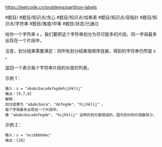 https://leetcode.cn/problems/partition-labels

#题目/ #题目/知识点/贪心 #题目/知识点/哈希表 #题目/知识点/双指针 #题目/知识点/字符串 #题目/难度/中等 #题目/状态/已通过

给你一个字符串 s 。我们要把这个字符串划分为尽可能多的片段，同一字母最多出现在一个片段中。

注意，划分结果需要满足：将所有划分结果按顺序连接，得到的字符串仍然是 s 。

返回一个表示每个字符串片段的长度的列表。

示例 1：
```
输入：s = "ababcbacadefegdehijhklij"
输出：[9,7,8]
解释：
划分结果为 "ababcbaca"、"defegde"、"hijhklij" 。
每个字母最多出现在一个片段中。
像 "ababcbacadefegde", "hijhklij" 这样的划分是错误的，因为划分的片段数较少。 
```

示例 2：
```
输入：s = "eccbbbbdec"
输出：[10]
```

